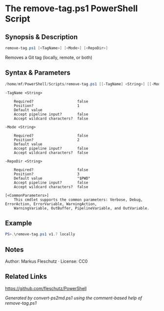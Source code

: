 # The remove-tag.ps1 PowerShell Script

## Synopsis & Description
```powershell
remove-tag.ps1 [<TagName>] [<Mode>] [<RepoDir>]
```

Removes a Git tag (locally, remote, or both)

## Syntax & Parameters
```powershell
/home/mf/PowerShell/Scripts/remove-tag.ps1 [[-TagName] <String>] [[-Mode] <String>] [[-RepoDir] <String>] [<CommonParameters>]
```

```
-TagName <String>
    
    Required?                    false
    Position?                    1
    Default value                
    Accept pipeline input?       false
    Accept wildcard characters?  false
```

```
-Mode <String>
    
    Required?                    false
    Position?                    2
    Default value                
    Accept pipeline input?       false
    Accept wildcard characters?  false
```

```
-RepoDir <String>
    
    Required?                    false
    Position?                    3
    Default value                "$PWD"
    Accept pipeline input?       false
    Accept wildcard characters?  false
```

```
[<CommonParameters>]
    This cmdlet supports the common parameters: Verbose, Debug, ErrorAction, ErrorVariable, WarningAction, 
    WarningVariable, OutBuffer, PipelineVariable, and OutVariable.
```

## Example
```powershell
PS>.\remove-tag.ps1 v1.7 locally
```


## Notes
Author: Markus Fleschutz · License: CC0

## Related Links
https://github.com/fleschutz/PowerShell

*Generated by convert-ps2md.ps1 using the comment-based help of remove-tag.ps1*
